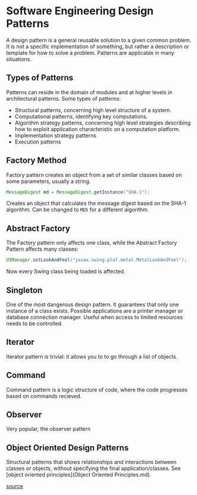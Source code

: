 # Software Engineering Design Patterns
A design pattern is a general reusable solution to a given common problem. It is not a specific implementation of something, but rather a description or template for how to solve a problem. Patterns are applicable in many situations.

## Types of Patterns
Patterns can reside in the domain of modules and at higher levels in architectural patterns. Some types of patterns:
- Structural patterns, concerning high level structure of a system.
- Computational patterns, identifying key computations.
- Algorithm strategy patterns, concerning high level strategies describing how to exploit application characteristic on a computation platform.
- Implementation strategy patterns
- Execution patterns 

## Factory Method
Factory pattern creates an object from a set of similar classes based on some parameters, usually a string. 
```java 
MessageDigest md = MessageDigest.getInstance("SHA-1");
```
Creates an object that calculates the message digest based on the SHA-1 algorithm. Can be changed to `MD5` for a different algorithm.

## Abstract Factory
The Factory pattern only affects one class, while the Abstract Factory Pattern affects many classes:
```java
UIManager.setLookAndFeel("javax.swing.plaf.metal.MetalLookAndFeel");
```
Now every Swing class being loaded is affected.

## Singleton
One of the most dangerous design pattern. It guarantees that only one instance of a class exists. Possible applications are a printer manager or database connection manager. Useful when access to limited resources needs to be controlled.

## Iterator
Iterator pattern is trivial: it allows you to to go through a list of objects.

## Command 
Command pattern is a logic structure of code, where the code progresses based on commands recieved.

## Observer
Very popular, the observer pattern

## Object Oriented Design Patterns
Structural patterns that shows relationships and interactions between classes or objects, without specifying the final application/classes. See [object oriented principles](Object Oriented Principles.md).

[source](https://en.wikibooks.org/wiki/Introduction_to_Software_Engineering/Architecture/Design_Patterns)
